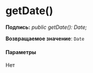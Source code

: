 # <a name="getdate"></a>getDate()






**Подпись:** _public getDate(): Date;_

**Возвращаемое значение**: `Date`





#### <a name="parameters"></a>Параметры
Нет


